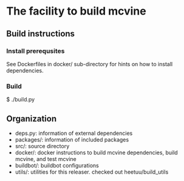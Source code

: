 # The facility to build mcvine
## Build instructions
### Install prerequsites

See Dockerfiles in docker/ sub-directory for hints on how to install dependencies.

### Build

  $ ./build.py

## Organization

* deps.py: information of external dependencies 
* packages/: information of included packages
* src/: source directory
* docker/: docker instructions to build mcvine dependencies, build mcvine, and test mcvine
* buildbot/: buildbot configurations
* utils/: utilities for this releaser. checked out heetuu/build_utils
